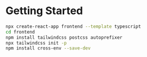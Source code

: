 # Getting Started

```bash
npx create-react-app frontend --template typescript
cd frontend
npm install tailwindcss postcss autoprefixer
npx tailwindcss init -p
npm install cross-env --save-dev
```
